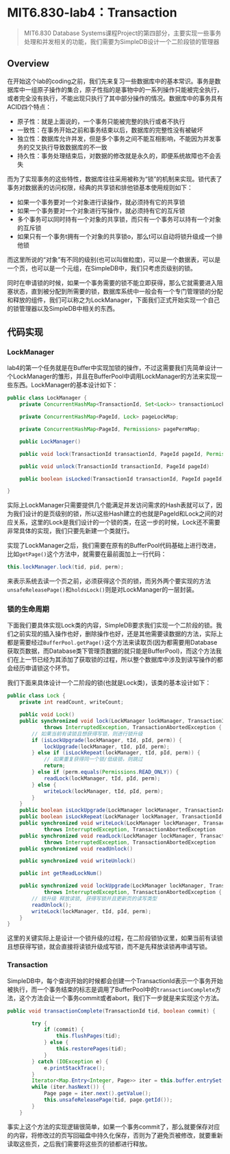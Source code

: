 # MIT6.830-lab4：Transaction

> MIT6.830 Database Systems课程Project的第四部分，主要实现一些事务处理和并发相关的功能，我们需要为SimpleDB设计一个二阶段锁的管理器

## Overview

在开始这个lab的coding之前，我们先来复习一些数据库中的基本常识。事务是数据库中一组原子操作的集合，原子性指的是事物中的一系列操作只能被完全执行，或者完全没有执行，不能出现只执行了其中部分操作的情况。数据库中的事务具有ACID四个特点：

- 原子性：就是上面说的，一个事务只能被完整的执行或者不执行
- 一致性：在事务开始之前和事务结束以后，数据库的完整性没有被破坏
- 独立性：数据库允许并发，但是多个事务之间不能互相影响，不能因为并发事务的交叉执行导致数据库的不一致
- 持久性：事务处理结束后，对数据的修改就是永久的，即便系统故障也不会丢失

而为了实现事务的这些特性，数据库往往采用被称为“锁”的机制来实现。锁代表了事务对数据表的访问权限，经典的共享锁和排他锁基本使用规则如下：

- 如果一个事务要对一个对象进行读操作，就必须持有它的共享锁
- 如果一个事务要对一个对象进行写操作，就必须持有它的互斥锁
- 多个事务可以同时持有一个对象的共享锁，而只有一个事务可以持有一个对象的互斥锁
- 如果只有一个事务t拥有一个对象的共享锁o，那么t可以自动将锁升级成一个排他锁

而这里所说的“对象”有不同的级别(也可以叫做粒度)，可以是一个数据表，可以是一个页，也可以是一个元组，在SimpleDB中，我们只考虑页级别的锁。

同时在申请锁的时候，如果一个事务需要的锁不能立即获得，那么它就需要进入阻塞状态，直到被分配到所需要的锁，数据库系统中一般会有一个专门管理锁的分配和释放的组件，我们可以称之为LockManager，下面我们正式开始实现一个自己的锁管理器以及SimpleDB中相关的东西。



## 代码实现

### LockManager

lab4的第一个任务就是在Buffer中实现加锁的操作，不过这需要我们先简单设计一个LockManager的雏形，并且在BufferPool中调用LockManager的方法来实现一些东西。LockManager的基本设计如下：

```Java
public class LockManager {
    private ConcurrentHashMap<TransactionId, Set<Lock>> transactionLockMap;

    private ConcurrentHashMap<PageId, Lock> pageLockMap;

    private ConcurrentHashMap<PageId, Permissions> pagePermMap;

    public LockManager()

    public void lock(TransactionId transactionId, PageId pageId, Permissions permission)

    public void unlock(TransactionId transactionId, PageId pageId)

    public boolean isLocked(TransactionId transactionId, PageId pageId)

}

```

实际上LockManager只需要提供几个能满足并发访问需求的Hash表就可以了，因为我们设计的是页级别的锁，所以这些Hash建立的也就是PageId和Lock之间的对应关系，这里的Lock是我们设计的一个锁的类，在这一步的时候，Lock还不需要非常具体的实现，我们只要先新建一个类就行。

实现了LockManager之后，我们需要在原有的BufferPool代码基础上进行改进，比如`getPage()`这个方法中，就需要在最前面加上一行代码：

```Java
this.lockManager.lock(tid, pid, perm);
```

来表示系统去读一个页之前，必须获得这个页的锁，而另外两个要实现的方法`unsafeReleasePage()`和`holdsLock()`则是对LockManager的一层封装。

### 锁的生命周期

下面我们要具体实现Lock类的内容，SimpleDB要求我们实现一个二阶段的锁。我们之前实现的插入操作也好，删除操作也好，还是其他需要读数据的方法，实际上都是需要经过`BufferPool.getPage()`这个方法来读取页(因为都需要用Database获取页数据，而Database类下管理页数据的就只能是BufferPool)，而这个方法我们在上一节已经为其添加了获取锁的过程，所以整个数据库中涉及到读写操作的都会经历申请锁这个环节。

我们下面来具体设计一个二阶段的锁(也就是Lock类)，该类的基本设计如下：

```java
public class Lock {
    private int readCount, writeCount;

    public void Lock()
    public synchronized void lock(LockManager lockManager, TransactionId tId, PageId pId, Permissions perm)
            throws InterruptedException, TransactionAbortedException {
        // 如果当前有读锁且想获得写锁，则进行锁升级
        if (isLockUpgrade(lockManager, tId, pId, perm)) {
            lockUpgrade(lockManager, tId, pId, perm);
        } else if (isLockRepeat(lockManager, tId, pId, perm)) {
            // 如果重复获得同一个锁/低级锁，则跳过
            return;
        } else if (perm.equals(Permissions.READ_ONLY)) {
            readLock(lockManager, tId, pId, perm);
        } else {
            writeLock(lockManager, tId, pId, perm);
        }
    }
    public boolean isLockUpgrade(LockManager lockManager, TransactionId tId, PageId pId, Permissions perm)
    public boolean isLockRepeat(LockManager lockManager, TransactionId tId, PageId pId, Permissions perm)
    public synchronized void writeLock(LockManager lockManager, TransactionId tId, PageId pId, Permissions perm)
            throws InterruptedException, TransactionAbortedException
    public synchronized void readLock(LockManager lockManager, TransactionId tId, PageId pId, Permissions perm)
            throws InterruptedException, TransactionAbortedException
    public synchronized void readUnlock()

    public synchronized void writeUnlock()

    public int getReadLockNum()

    public synchronized void lockUpgrade(LockManager lockManager, TransactionId tId, PageId pId, Permissions perm)
            throws InterruptedException, TransactionAbortedException {
        // 锁升级 释放读锁, 获得写锁并且更新页的读写类型
        readUnlock();
        writeLock(lockManager, tId, pId, perm);
    }
}

```

这里的关键实际上是设计一个锁升级的过程，在二阶段锁协议里，如果当前有读锁且想获得写锁，就会直接将读锁升级成写锁，而不是先释放读锁再申请写锁。

### Transaction

SimpleDB中，每个查询开始的时候都会创建一个TransactionId表示一个事务开始被执行，而一个事务结束的标志是调用了BufferPool中的`transactionComplete`方法，这个方法会让一个事务commit或者abort，我们下一步就是来实现这个方法。

```java
public void transactionComplete(TransactionId tid, boolean commit) {

        try {
            if (commit) {
                this.flushPages(tid);
            } else {
                this.restorePages(tid);
            }
        } catch (IOException e) {
            e.printStackTrace();
        }
        Iterator<Map.Entry<Integer, Page>> iter = this.buffer.entrySet().iterator();
        while (iter.hasNext()) {
            Page page = iter.next().getValue();
            this.unsafeReleasePage(tid, page.getId());
        }
    }
```

事实上这个方法的实现逻辑很简单，如果一个事务commit了，那么就要保存对应的内容，将修改过的页写回磁盘中持久化保存，否则为了避免页被修改，就要重新读取这些页，之后我们需要将这些页的锁都进行释放。

